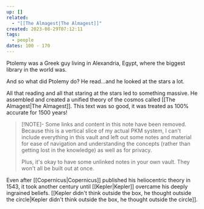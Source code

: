 ```yaml
---
up: []
related:
  - "[[The Almagest|The Almagest]]"
created: 2023-08-29T07:12:11
tags:
  - people
dates: 100 - 170
---
```

Ptolemy was a Greek guy living in Alexandria, Egypt, where the biggest library in the world was. 

And so what did Ptolemy do? He read…and he looked at the stars a lot. 

All that reading and all that staring at the stars led to something massive. He assembled and created a unified theory of the cosmos called [[The Almagest|The Almagest]]. This text was so good, it was treated as 100% accurate for 1500 years!  

> [!NOTE]- Some links and content in this note have been removed.
> Because this is a vertical slice of my actual PKM system, I can't include everything in this vault and left out some notes and material for ease of navigation and understanding the concepts (rather than getting lost in the knowledge) as well as for privacy. 
>  
> Plus, it's okay to have some unlinked notes in your own vault. They won't all be built out at once.

Even after [[Copernicus|Copernicus]] published his heliocentric theory in 1543, it took another century until [[Kepler|Kepler]] overcame his deeply ingrained beliefs. [[Kepler didn't think outside the box, he thought outside the circle|Kepler didn't think outside the box, he thought outside the circle]].

